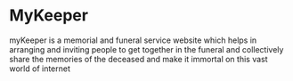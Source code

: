 # MyKeeper
myKeeper is a memorial and funeral service website which helps in arranging and inviting people to get together in the funeral and collectively share the memories of the deceased and make it immortal on this vast world of internet
